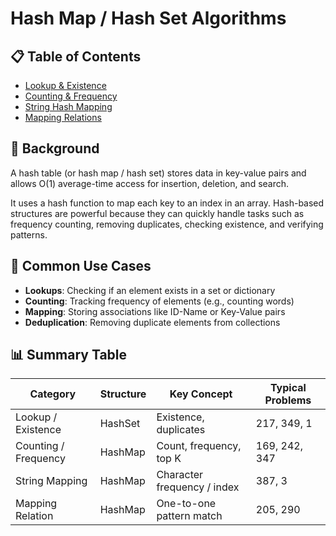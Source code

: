 # Hash Map / Hash Set Algorithms

## 📋 Table of Contents
- [Lookup & Existence](./Lookup-Existence.md)
- [Counting & Frequency](./Counting-Frequency.md)
- [String Hash Mapping](./String-Mapping.md)
- [Mapping Relations](./Mapping-Relations.md)

## 🔹 Background
A hash table (or hash map / hash set) stores data in key-value pairs and allows O(1) average-time access for insertion, deletion, and search.

It uses a hash function to map each key to an index in an array. Hash-based structures are powerful because they can quickly handle tasks such as frequency counting, removing duplicates, checking existence, and verifying patterns.

## 🎯 Common Use Cases
- **Lookups**: Checking if an element exists in a set or dictionary
- **Counting**: Tracking frequency of elements (e.g., counting words)  
- **Mapping**: Storing associations like ID-Name or Key-Value pairs
- **Deduplication**: Removing duplicate elements from collections

## 📊 Summary Table
| Category | Structure | Key Concept | Typical Problems |
|----------|-----------|-------------|------------------|
| Lookup / Existence | HashSet | Existence, duplicates | 217, 349, 1 |
| Counting / Frequency | HashMap | Count, frequency, top K | 169, 242, 347 |
| String Mapping | HashMap | Character frequency / index | 387, 3 |
| Mapping Relation | HashMap | One-to-one pattern match | 205, 290 |
